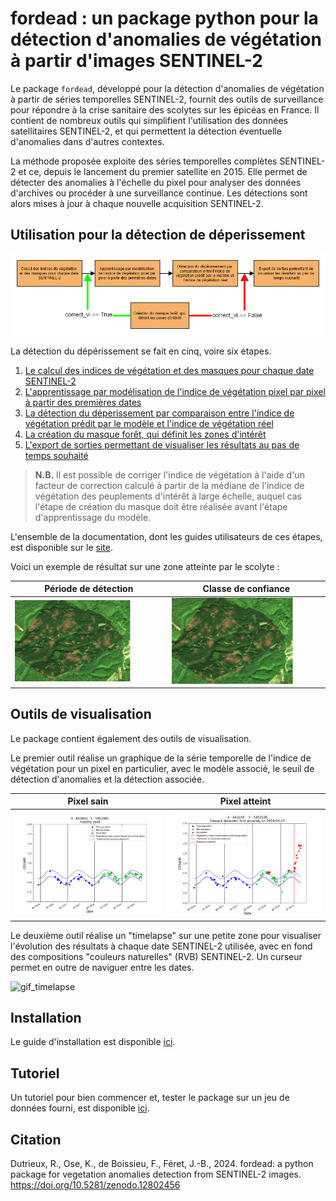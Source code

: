 # fordead : un package python pour la détection d'anomalies de végétation à partir d'images SENTINEL-2

Le package `fordead`, développé pour la détection d'anomalies de végétation à partir de séries temporelles SENTINEL-2, fournit des outils de surveillance pour répondre à la crise sanitaire des scolytes sur les épicéas en France. Il contient de nombreux outils qui simplifient l'utilisation des données satellitaires SENTINEL-2, et qui permettent la détection éventuelle d'anomalies dans d'autres contextes. 

La méthode proposée exploite des séries temporelles complètes SENTINEL-2 et ce, depuis le lancement du premier satellite en 2015. Elle permet de détecter des anomalies à l'échelle du pixel pour analyser des données d'archives ou procéder à une surveillance continue. Les détections sont alors mises à jour à chaque nouvelle acquisition SENTINEL-2.

## Utilisation pour la détection de déperissement

![diagramme_general_french](docs/user_guides/french/Diagrams/Diagramme_general.png "diagramme_general_french")

La détection du dépérissement se fait en cinq, voire six étapes.
1. [Le calcul des indices de végétation et des masques pour chaque date SENTINEL-2](https://fordead.gitlab.io/fordead_package/docs/user_guides/french/01_compute_masked_vegetationindex/)
2. [L'apprentissage par modélisation de l'indice de végétation pixel par pixel à partir des premières dates](https://fordead.gitlab.io/fordead_package/docs/user_guides/french/02_train_model/)
3. [La détection du déperissement par comparaison entre l'indice de végétation prédit par le modèle et l'indice de végétation réel](https://fordead.gitlab.io/fordead_package/docs/user_guides/french/03_dieback_detection/)
4. [La création du masque forêt, qui définit les zones d'intérêt](https://fordead.gitlab.io/fordead_package/docs/user_guides/french/04_compute_forest_mask/)
5. [L'export de sorties permettant de visualiser les résultats au pas de temps souhaité](https://fordead.gitlab.io/fordead_package/docs/user_guides/french/05_export_results/)

> **N.B.** Il est possible de corriger l'indice de végétation à l'aide d'un facteur de correction calculé à partir de la médiane de l'indice de végétation des peuplements d'intérêt à large échelle, auquel cas l'étape de création du masque doit être réalisée avant l'étape d'apprentissage du modèle.

L'ensemble de la documentation, dont les guides utilisateurs de ces étapes, est disponible sur le [site](https://fordead.gitlab.io/fordead_package/).

Voici un exemple de résultat sur une zone atteinte par le scolyte :

Période de détection | Classe de confiance
:-------------------------:|:-------------------------:
![gif_results_original](docs/Tutorials/Dieback_Detection/Figures/gif_results_original.gif "gif_results_original") | ![gif_results_confidence](docs/Tutorials/Dieback_Detection/Figures/gif_results_confidence.gif "gif_results_confidence")

## Outils de visualisation

Le package contient également des outils de visualisation. 

Le premier outil réalise un graphique de la série temporelle de l'indice de végétation pour un pixel en particulier, avec le modèle associé, le seuil de détection d'anomalies et la détection associée.

Pixel sain | Pixel atteint
:-------------------------:|:-------------------------:
![graph_healthy](docs/Tutorials/Dieback_Detection/Figures/graph_healthy.png "graph_healthy") | ![graph_dieback](docs/Tutorials/Dieback_Detection/Figures/graph_dieback.png "graph_dieback")

Le deuxième outil réalise un "timelapse" sur une petite zone pour visualiser l'évolution des résultats à chaque date SENTINEL-2 utilisée, avec en fond des compositions "couleurs naturelles" (RVB) SENTINEL-2. Un curseur permet en outre de naviguer entre les dates. 

![gif_timelapse](docs/Tutorials/Dieback_Detection/Figures/gif_timelapse.gif "gif_timelapse")

## Installation

Le guide d'installation est disponible [ici](https://fordead.gitlab.io/fordead_package/docs/Installation/).

## Tutoriel

Un tutoriel pour bien commencer et, tester le package sur un jeu de données fourni, est disponible [ici](https://fordead.gitlab.io/fordead_package/docs/Tutorials/Dieback_Detection/00_Intro/).

## Citation

Dutrieux, R., Ose, K., de Boissieu, F., Féret, J.-B., 2024. fordead: a python package for vegetation anomalies detection from SENTINEL-2 images. https://doi.org/10.5281/zenodo.12802456
